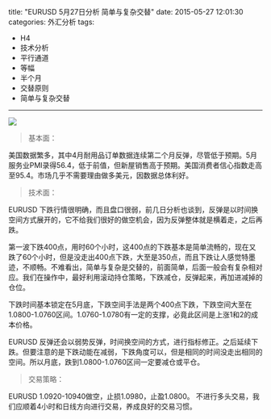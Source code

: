 title: "EURUSD 5月27日分析 简单与复杂交替"
date: 2015-05-27 12:01:30
categories: 外汇分析
tags:
- H4
- 技术分析
- 平行通道
- 等幅
- 半个月
- 交替原则
- 简单与复杂交替
---
![](http://eurusd.qiniudn.com/71.png)

>基本面：

美国数据繁多，其中4月耐用品订单数据连续第二个月反弹，尽管低于预期。5月服务业PMI录得56.4，低于前值，但新屋销售高于预期。美国消费者信心指数走高至95.4。市场几乎不需要理由做多美元，因数据总体利好。

>技术面：

EURUSD 下跌行情很明确，而且盘口很弱，前几日分析也谈到，反弹是以时间换空间方式展开的，它不给我们很好的做空机会，因为反弹整体就是横着走，之后再跌。

第一波下跌400点，用时60个小时，这400点的下跌基本是简单流畅的，现在又跌了60个小时，但是没走出400点下跌，大至是350点，而且下跌让人感觉特墨迹，不顺畅。不难看出，简单与复杂是交替的，前面简单，后面一般会有复杂相对应。我们在操作中，最好利用滚动持仓策略，下跌减仓，反弹起来，再加进减掉的仓位。

下跌时间基本锁定在5月底，下跌空间手法是两个400点下跌，下跌空间大至在1.0800-1.0760区间。1.0760-1.0780有一定的支撑，必竟此区间是上涨1和2的成本价格。

EURUSD 反弹还会以弱势反弹，时间换空间的方式，进行指标修正。之后延续下跌。但要注意的是下跌动能在减弱，下跌角度可以，但是相同的时间没走出相同的空间。所以月底，跌到1.0800-1.0760区间一定要减仓或平仓。

>交易策略：

EURUSD 1.0920-10940做空，止损1.0980，止盈1.0800。 不进行多头交易，我们应顺着4小时和日线方向进行交易，养成良好的交易习惯。


